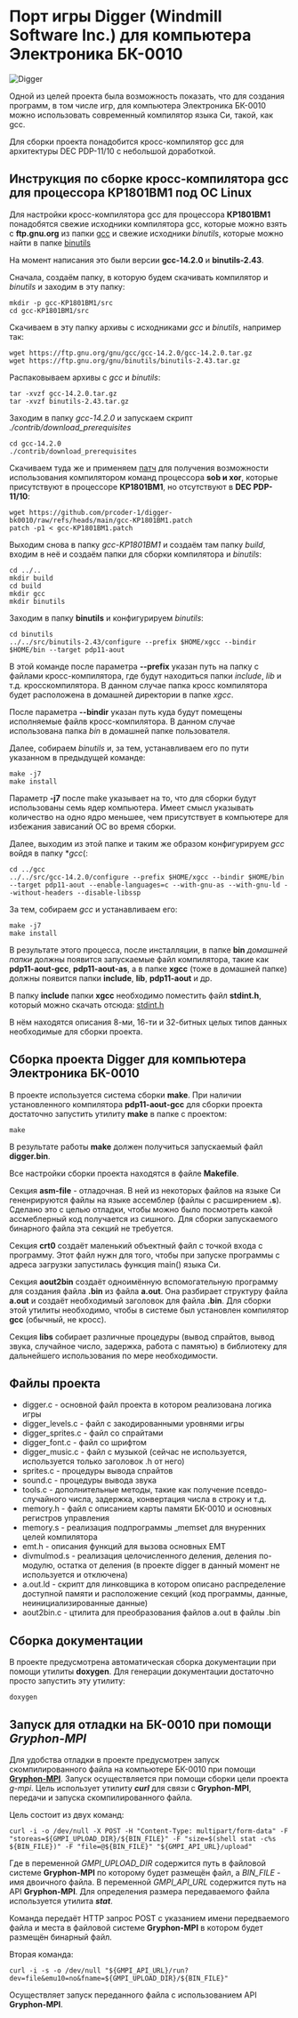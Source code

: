 # Порт игры Digger (Windmill Software Inc.) для компьютера Электроника БК-0010

![Digger](Digger.png)

Одной из целей проекта была возможность показать, что для создания программ, в том числе игр,
для компьютера Электроника  БК-0010 можно использовать современный компилятор языка Си, такой, как gcc.

Для сборки проекта понадобится кросс-компилятор gcc для архитектуры DEC PDP-11/10 с небольшой доработкой.

## Инструкция по сборке кросс-компилятора **gcc** для процессора **КР1801ВМ1** под ОС Linux

Для настройки кросс-компилятора gcc для процессора **КР1801ВМ1** понадобятся свежие исходники компилятора gcc,
которые можно взять с **ftp.gnu.org** из папки [gcc](https://ftp.gnu.org/gnu/gcc/) и свежие исходники *binutils*,
которые можно найти в папке [binutils](https://ftp.gnu.org/gnu/binutils/)

На момент написания это были версии **gcc-14.2.0** и **binutils-2.43**.

Сначала, создаём папку, в которую будем скачивать компилятор и *binutils* и заходим в эту папку:
```
mkdir -p gcc-KP1801BM1/src
cd gcc-KP1801BM1/src
```
Скачиваем в эту папку архивы с исходниками *gcc* и *binutils*, например так:
```
wget https://ftp.gnu.org/gnu/gcc/gcc-14.2.0/gcc-14.2.0.tar.gz
wget https://ftp.gnu.org/gnu/binutils/binutils-2.43.tar.gz
```

Распаковываем архивы с *gcc* и *binutils*:
```
tar -xvzf gcc-14.2.0.tar.gz
tar -xvzf binutils-2.43.tar.gz
```

Заходим в папку *gcc-14.2.0* и запускаем скрипт *./contrib/download_prerequisites*
```
cd gcc-14.2.0
./contrib/download_prerequisites
```

Скачиваем туда же и применяем [патч](https://github.com/prcoder-1/digger-bk0010/raw/refs/heads/main/gcc-KP1801BM1.patch) для получения возможности использования компилятором команд процессора **sob и xor**, которые присутствуют в процессоре **КР1801ВМ1**, но отсутствуют в **DEC PDP-11/10**:
```
wget https://github.com/prcoder-1/digger-bk0010/raw/refs/heads/main/gcc-KP1801BM1.patch
patch -p1 < gcc-KP1801BM1.patch
```

Выходим снова в папку *gcc-KP1801BM1* и создаём там папку *build*, входим в неё и создаём папки для сборки компилятора и *binutils*:
```
cd ../..
mkdir build
cd build
mkdir gcc
mkdir binutils
```

Заходим в папку **binutils** и конфигурируем *binutils*:
```
cd binutils
../../src/binutils-2.43/configure --prefix $HOME/xgcc --bindir $HOME/bin --target pdp11-aout
```

В этой команде после параметра **--prefix** указан путь на папку с файлами кросс-компилятора, где будут находиться папки *include*, *lib* и т.д. кросскомпилятора.
В данном случае папка кросс компилятора будет расположена в домашней директории в папке *xgcc*.

После параметра **--bindir** указан путь куда будут помещены исполняемые файлв кросс-компилятора.
В данном случае использована папка *bin* в домашней папке пользователя.

Далее, собираем *binutils* и, за тем, устанавливаем его по пути указанном в предыдущей команде:
```
make -j7
make install
```

Параметр **-j7** после make указывает на то, что для сборки будут использованы семь ядер компьютера.
Имеет смысл указывать количество на одно ядро меньшее, чем присутствует в компьютере для избежания зависаний ОС во время сборки.

Далее, выходим из этой папке и таким же образом конфигурируем *gcc* войдя в папку **gcc*(:
```
cd ../gcc
../../src/gcc-14.2.0/configure --prefix $HOME/xgcc --bindir $HOME/bin --target pdp11-aout --enable-languages=c --with-gnu-as --with-gnu-ld --without-headers --disable-libssp
```

За тем, собираем *gcc* и устанавливаем его:
```
make -j7
make install
```

В результате этого процесса, после инсталляции, в папке **bin** *домашней папки* должны появится запускаемые файл компилятора, такие как **pdp11-aout-gcc**, **pdp11-aout-as**, а в папке **xgcc** (тоже в домашней папке) должны появится папки **include**, **lib**, **pdp11-aout** и др.

В папку **include** папки **xgcc** необходимо поместить файл **stdint.h**, который можно скачать отсюда:
[stdint.h](https://github.com/prcoder-1/digger-bk0010/raw/refs/heads/main/stdint.h)

В нём находятся описания 8-ми, 16-ти и 32-битных целых типов данных необходимые для сборки проекта.

## Сборка проекта Digger для компьютера Электроника БК-0010

В проекте используется система сборки **make**. При наличии установленного компилятора **pdp11-aout-gcc** для сборки проекта достаточно запустить утилиту **make** в папке с проектом:
```
make
```

В результате работы **make** должен получиться запускаемый файл **digger.bin**.

Все настройки сборки проекта находятся в файле **Makefile**.

Секция **asm-file** - отладочная. В ней из некоторых файлов на языке Си гененрируются файлы на языке ассемблер (файлы с расширением **.s**).
Сделано это с целью отладки, чтобы можно было посмотреть какой ассмеблерный код получается из сишного.
Для сборки запускаемого бинарного файла эта секций не требуется.

Секция **crt0** создаёт маленький объектный файл с точкой входа с программу.
Этот файл нужн для того, чтобы при запуске программы с адреса загрузки запустилась функция main() языка Cи.

Секция **aout2bin** создаёт одноимённую вспомогательную программу для создания файла **.bin** из файла **a.out**.
Она разбирает структуру файла **a.out** и создаёт необходимый заголовок для файла **.bin**.
Для сборки этой утилиты необходимо, чтобы в системе был установлен компилятор **gcc** (обычный, не кросс).

Секция **libs** собирает различные процедуры (вывод спрайтов, вывод звука, случайное число, задержка, работа с памятью) в библиотеку для дальнейшего использования по мере необходимости.

## Файлы проекта
- digger.c - основной файл проекта в котором реализована логика игры
- digger_levels.c - файл с закодированными уровнями игры
- digger_sprites.c - файл со спрайтами
- digger_font.c - файл со шрифтом
- digger_music.c - файл с музыкой (сейчас не используется, используется только заголовок .h от него)
- sprites.c - процедуры вывода спрайтов
- sound.c - процедуры вывода звука
- tools.c - дополнительные методы, такие как получение псевдо-случайного числа, задержка, конвертация числа в строку и т.д.
- memory.h - файл с описанием карты памяти БК-0010 и основных регистров управления
- memory.s - реализация подпрограммы _memset для внуренних целей компилятора
- emt.h - описания функций для вызова основных EMT
- divmulmod.s - реализация целочисленного деления, деления по-модулю, остатка от деления (в проекте digger в данный момент не используется и отключена)
- a.out.ld - скрипт для линковщика в котором описано распределение доступной памяти и расположение секций (код программы, данные, неинициализированные данные)
- aout2bin.c - цтилита для преобразования файлов a.out в файлы .bin


## Сборка документации

В проекте предусмотрена автоматическая сборка документации при помощи утилиты **doxygen**.
Для генерации документации достаточно просто запустить эту утилиту:
```
doxygen
```

## Запуск для отладки на БК-0010 при помощи *Gryphon-MPI*

Для удобства отладки в проекте предусмотрен запуск скомпилированного файла на компьютере БК-0010 при помощи [**Gryphon-MPI**](https://night-gryphon.ru/Gryphon-MPI/).
Запуск осуществляется при помощи сборки цели проекта *g-mpi*.
Цель использует утилиту ***curl*** для связи с **Gryphon-MPI**, передачи и запуска скомпилированного файла.

Цель состоит из двух команд:
```
curl -i -o /dev/null -X POST -H "Content-Type: multipart/form-data" -F "storeas=${GMPI_UPLOAD_DIR}/${BIN_FILE}" -F "size=$(shell stat -c%s ${BIN_FILE})" -F "file=@${BIN_FILE}" "${GMPI_API_URL}/upload"
```
Где в переменной *GMPI_UPLOAD_DIR* содержится путь в файловой системе **Gryphon-MPI** по которому будет размещён файл, а *BIN_FILE* - имя двоичного файла.
В переменной *GMPI_API_URL* содержится путь на API **Gryphon-MPI**. Для определения размера передаваемого файла используется утилита ***stat***.

Команда передаёт HTTP запрос POST с указанием имени передваемого файла и места в файловой системе **Gryphon-MPI** в котором будет размещён бинарный файл.


Вторая команда:
```
curl -i -s -o /dev/null "${GMPI_API_URL}/run?dev=file&emu10=no&fname=${GMPI_UPLOAD_DIR}/${BIN_FILE}"
```

Осуществляет запуск переданного файла с использованием API **Gryphon-MPI**.
